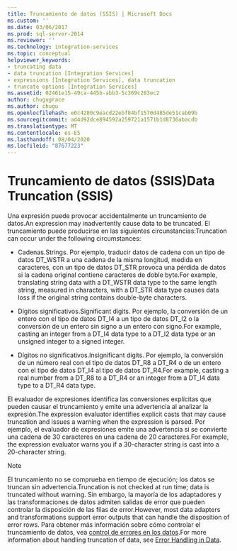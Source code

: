 ```yaml
---
title: Truncamiento de datos (SSIS) | Microsoft Docs
ms.custom: ''
ms.date: 03/06/2017
ms.prod: sql-server-2014
ms.reviewer: ''
ms.technology: integration-services
ms.topic: conceptual
helpviewer_keywords:
- truncating data
- data truncation [Integration Services]
- expressions [Integration Services], data truncation
- truncate options [Integration Services]
ms.assetid: 02461e15-49ca-445b-abb3-5c369c283ec2
author: chugugrace
ms.author: chugu
ms.openlocfilehash: e0c4280c9eacd22ebf84bf1570d485de51cab09b
ms.sourcegitcommit: ad4d92dce894592a259721a1571b1d8736abacdb
ms.translationtype: MT
ms.contentlocale: es-ES
ms.lasthandoff: 08/04/2020
ms.locfileid: "87677223"
---
```

# <a name="data-truncation-ssis"></a><span data-ttu-id="c42bd-102">Truncamiento de datos (SSIS)</span><span class="sxs-lookup"><span data-stu-id="c42bd-102">Data Truncation (SSIS)</span></span>
  <span data-ttu-id="c42bd-103">Una expresión puede provocar accidentalmente un truncamiento de datos.</span><span class="sxs-lookup"><span data-stu-id="c42bd-103">An expression may inadvertently cause data to be truncated.</span></span> <span data-ttu-id="c42bd-104">El truncamiento puede producirse en las siguientes circunstancias:</span><span class="sxs-lookup"><span data-stu-id="c42bd-104">Truncation can occur under the following circumstances:</span></span>  
  
-   <span data-ttu-id="c42bd-105">Cadenas.</span><span class="sxs-lookup"><span data-stu-id="c42bd-105">Strings.</span></span> <span data-ttu-id="c42bd-106">Por ejemplo, traducir datos de cadena con un tipo de datos DT_WSTR a una cadena de la misma longitud, medida en caracteres, con un tipo de datos DT_STR provoca una pérdida de datos si la cadena original contiene caracteres de doble byte.</span><span class="sxs-lookup"><span data-stu-id="c42bd-106">For example, translating string data with a DT_WSTR data type to the same length string, measured in characters, with a DT_STR data type causes data loss if the original string contains double-byte characters.</span></span>  
  
-   <span data-ttu-id="c42bd-107">Dígitos significativos.</span><span class="sxs-lookup"><span data-stu-id="c42bd-107">Significant digits.</span></span> <span data-ttu-id="c42bd-108">Por ejemplo, la conversión de un entero con el tipo de datos DT_I4 a un tipo de datos DT_I2 o la conversión de un entero sin signo a un entero con signo.</span><span class="sxs-lookup"><span data-stu-id="c42bd-108">For example, casting an integer from a DT_I4 data type to a DT_I2 data type or an unsigned integer to a signed integer.</span></span>  
  
-   <span data-ttu-id="c42bd-109">Dígitos no significativos.</span><span class="sxs-lookup"><span data-stu-id="c42bd-109">Insignificant digits.</span></span> <span data-ttu-id="c42bd-110">Por ejemplo, la conversión de un número real con el tipo de datos DT_R8 a DT_R4 o de un entero con el tipo de datos DT_I4 al tipo de datos DT_R4.</span><span class="sxs-lookup"><span data-stu-id="c42bd-110">For example, casting a real number from a DT_R8 to a DT_R4 or an integer from a DT_I4 data type to a DT_R4 data type.</span></span>  
  
 <span data-ttu-id="c42bd-111">El evaluador de expresiones identifica las conversiones explícitas que pueden causar el truncamiento y emite una advertencia al analizar la expresión.</span><span class="sxs-lookup"><span data-stu-id="c42bd-111">The expression evaluator identifies explicit casts that may cause truncation and issues a warning when the expression is parsed.</span></span> <span data-ttu-id="c42bd-112">Por ejemplo, el evaluador de expresiones emite una advertencia si se convierte una cadena de 30 caracteres en una cadena de 20 caracteres.</span><span class="sxs-lookup"><span data-stu-id="c42bd-112">For example, the expression evaluator warns you if a 30-character string is cast into a 20-character string.</span></span>  
  
> [!NOTE]  
>  <span data-ttu-id="c42bd-113">El truncamiento no se comprueba en tiempo de ejecución; los datos se truncan sin advertencia.</span><span class="sxs-lookup"><span data-stu-id="c42bd-113">Truncation is not checked at run time; data is truncated without warning.</span></span> <span data-ttu-id="c42bd-114">Sin embargo, la mayoría de los adaptadores y las transformaciones de datos admiten salidas de error que pueden controlar la disposición de las filas de error.</span><span class="sxs-lookup"><span data-stu-id="c42bd-114">However, most data adapters and transformations support error outputs that can handle the disposition of error rows.</span></span> <span data-ttu-id="c42bd-115">Para obtener más información sobre cómo controlar el truncamiento de datos, vea [control de errores en los datos](../data-flow/error-handling-in-data.md).</span><span class="sxs-lookup"><span data-stu-id="c42bd-115">For more information about handling truncation of data, see [Error Handling in Data](../data-flow/error-handling-in-data.md).</span></span>  
  
  
